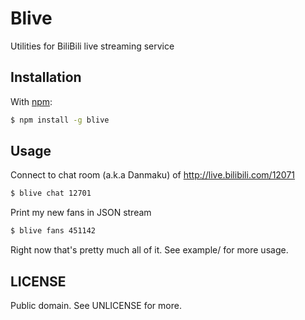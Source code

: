 # Blive

Utilities for BiliBili live streaming service

## Installation

With [npm](https://www.npmjs.com/):

```sh
$ npm install -g blive
```

## Usage

Connect to chat room (a.k.a Danmaku) of http://live.bilibili.com/12071

```sh
$ blive chat 12701
```

Print my new fans in JSON stream

```sh
$ blive fans 451142
```

Right now that's pretty much all of it. See example/ for more usage.

## LICENSE

Public domain. See UNLICENSE for more.
